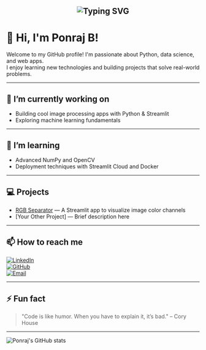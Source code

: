 <h2 align="center">
  <img src="https://readme-typing-svg.demolab.com?font=Fira+Code&size=30&duration=3000&pause=1000&color=F70000&center=true&width=435&lines=Ponraj+B;Python+%2F+Streamlit+Developer;Image+Processing+Explorer" alt="Typing SVG" />
</h2>


# 👋 Hi, I'm Ponraj B!

Welcome to my GitHub profile! I'm passionate about Python, data science, and web apps.  
I enjoy learning new technologies and building projects that solve real-world problems.

---

## 🔭 I’m currently working on
- Building cool image processing apps with Python & Streamlit
- Exploring machine learning fundamentals

---

## 🌱 I’m learning
- Advanced NumPy and OpenCV
- Deployment techniques with Streamlit Cloud and Docker

---

## 💻 Projects
- [RGB Separator](https://github.com/Ponraj-B/rgb-separator) — A Streamlit app to visualize image color channels  
- [Your Other Project] — Brief description here

---

## 📫 How to reach me

[![LinkedIn](https://img.shields.io/badge/LinkedIn-Ponraj-blue?style=flat-square&logo=linkedin)](https://linkedin.com/in/yourprofile)  
[![GitHub](https://img.shields.io/badge/GitHub-Ponraj-black?style=flat-square&logo=github)](https://github.com/Ponraj-B)  
[![Email](https://img.shields.io/badge/Email-your.email@example.com-red?style=flat-square&logo=gmail)](mailto:your.email@example.com)

---

## ⚡ Fun fact
> "Code is like humor. When you have to explain it, it’s bad." – Cory House

---

![Ponraj's GitHub stats](https://github-readme-stats.vercel.app/api?username=Ponraj-B&show_icons=true&theme=radical)
